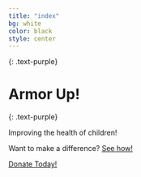 ```yaml
---
title: "index"
bg: white
color: black
style: center
---
```



{: .text-purple}

<span class="fa-stack subtlecircle" style="font-size:100px; background:rgba(255,166,0,0.1)">
  <i class="fa fa-circle fa-stack-2x text-white"></i>
  <i class="fa fa-shield fa-stack-1x text-orange"></i>
</span>

# Armor Up!
{: .text-purple}


Improving the health of children!

Want to make a difference? [See how!](https://google.com)

<span id="forkongithub">
  <a href="{{ site.source_link }}" class="bg-blue">
    Donate Today!
  </a>
</span>
